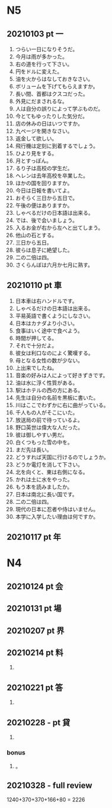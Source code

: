 # N5

## 20210103 pt 一

1. つらい一日になりそうだ。
2. 今月は雨が多かった。
3. 右の道を行って下さい。
4. 円をドルに変えた。
5. 油を火からはなしておきなさい。
6. ボリュームを下げてもらえますか。
7. 長い間、首都はクスコだった。
8. 外見にだまされるな。
9. 人は自分の誤りによって学ぶものだ。
10. 今とてもゆったりした気分だ。
11. 店の休みの日はいつですか。
12. 九ページを開きなさい。
13. 返金して欲しい。
14. 飛行機は定刻に到着するでしょう。
15. ひより見をする。
16. 月とすっぽん。
17. るり子は高校の学生だ。
18. ヘレンは去年高校を卒業した。
19. ほかの国を回りますか。
20. 今日は日報を書いてよ。
21. おそらく三日から五日で。
22. 午後の便はありますか。
23. しゃべるだけの日本語は出来る。
24. では、後で会いましょう。
25. 入るお金が右から左へと出てしまう。
26. 他山の石とする。
27. 三日から五日。
28. 彼らは息子に絶望した。
29. 二の二倍は四。
30. さくらんぼは六月か七月に熟す。

## 20210110 pt 車

1. 日本車は右ハンドルです。
2. しゃべるだけの日本語は出来る。
3. 平易英語で書くようにしなさい。
4. 日本はカナダより小さい。
5. 食事はいく途中で食べよう。
6. 時間が押してる。
7. それで十分だよ。
8. 彼女は利口なのによく驚嘆する。
9. 母となる女性の数が少ない。
10. 上出来でしたね。
11. 音楽の好みは人によって好きずきです。
12. 油は水に浮く性質がある。
13. 駅はホテルの西の方にある。
14. 先生は自分の名前を黒板に書いた。
15. 川はここでわずかに右に曲がっている。
16. 千人もの人がそこにいた。
17. 放送局の前で待っているよ。
18. 野口英世は偉大な人だった。
19. 彼は御しやすい男だ。
20. 白くつもった雪の中を。
21. まだ先は長い。
22. どうすれば天国に行けるのでしょうか。
23. どうか電灯を消して下さい。
24. 北を向くと、東は右側になる。
25. かれは土に水をやった。
26. もう本を読みましたか。
27. 日本は南北に長い国です。
28. 二の二倍は四。
29. 現代の日本に忍者や侍はいません。
30. 本学に入学したい理由は何ですか。

## 20210117 pt 年

# N4

## 20210124 pt 会

## 20210131 pt 場

## 20210207 pt 界

## 20210214 pt 料

1. 

## 20210221 pt 答

1. 

## 20210228 - pt 貸

1. 

### bonus

1. 。

## 20210328 - full review

1240+370+370+166+80 = 2226
